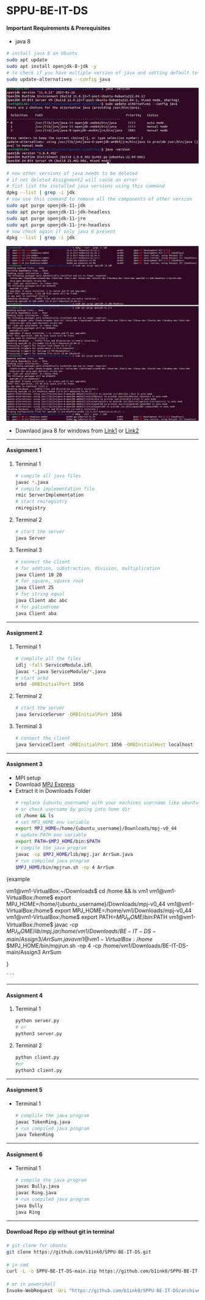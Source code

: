 # SPPU-BE-IT-DS
#### Important Requirements & Prerequisites
- java 8
```bash
# install java 8 on Ubuntu
sudo apt update 
sudo apt install openjdk-8-jdk -y
# to check if you have multiple version of java and setting default to java 8
sudo update-alternatives --config java
```
![ALT](./assets/java8.png)
```bash
# now other versions of java needs to be deleted 
# if not deleted Assignment2 will cause an error
# fist list the installed java versions using this command
dpkg --list | grep -i jdk
# now use this command to remove all the components of other version
sudo apt purge openjdk-11-jdk
sudo apt purge openjdk-11-jdk-headless
sudo apt purge openjdk-11-jre
sudo apt purge openjdk-11-jre-headless
# now check again if only java 8 present
dpkg --list | grep -i jdk
```
![ALT](./assets/remove_java_1.png)
![ALT](./assets/remove_java2.png)

- Downlaod java 8 for windows from [Link1](https://builds.openlogic.com/downloadJDK/openlogic-openjdk/8u412-b08/openlogic-openjdk-8u412-b08-windows-x64.msi) or [Link2](https://www.openlogic.com/openjdk-downloads?field_java_parent_version_target_id=416&field_operating_system_target_id=436&field_architecture_target_id=391&field_java_package_target_id=396 
)
<hr>

#### Assignment 1
1. Terminal 1
    ```bash
    # compile all java files
    javac *.java
    # compile implementation file
    rmic ServerImplementation
    # start rmiregistry
    rmiregistry

    ```
2. Terminal 2
    ```bash
    # start the server
    java Server
    ```
3. Terminal 3
    ```bash
    # connect the client
    # for addtion, substraction, division, multiplication
    java Client 10 20
    # for square, square root
    java Client 25
    # for string equal
    java Client abc abc
    # for palindrome
    java Client aba
    ```
<hr>

#### Assignment 2
1. Terminal 1
    ```bash
    # complile all the files
    idlj -fall ServiceModule.idl
    javac *.java ServiceModule/*.java
    # start orbd 
    orbd -ORBInitialPort 1056
    ```
2. Terminal 2
    ```bash
    # start the server
    java ServiceServer -ORBInitialPort 1056
    ```
3. Terminal 3
    ```bash
    # connect the client
    java ServiceClient -ORBInitialPort 1056 -ORBInitialHost localhost
    ```
<hr>

#### Assignment 3
- MPI setup
- Download [MPJ Express](https://sourceforge.net/projects/mpjexpress/files/releases/mpj-v0_44.tar.gz/download) 
- Extract it in Downloads Folder
    ```bash
    # replace {ubuntu_username} with your machines username like ubuntu, vboxuser
    # or check username by going into home dir
    cd /home && ls
    # set MPJ_HOME env variable
    export MPJ_HOME=/home/{ubuntu_username}/Downloads/mpj-v0_44
    # update PATH env variable
    export PATH=$MPJ_HOME/bin:$PATH
    # compile the java program
    javac -cp $MPJ_HOME/lib/mpj.jar ArrSum.java
    # run compiled java program
    $MPJ_HOME/bin/mpjrun.sh -np 4 ArrSum
{example

vm1@vm1-VirtualBox:~/Downloads$ cd /home && ls
vm1
vm1@vm1-VirtualBox:/home$ export MPJ_HOME=/home/{ubuntu_username}/Downloads/mpj-v0_44
vm1@vm1-VirtualBox:/home$ export MPJ_HOME=/home/vm1/Downloads/mpj-v0_44
vm1@vm1-VirtualBox:/home$ export PATH=$MPJ_HOME/bin:$PATH
vm1@vm1-VirtualBox:/home$ javac -cp $MPJ_HOME/lib/mpj.jar /home/vm1/Downloads/BE-IT-DS-main/Assign3/ArrSum.java
vm1@vm1-VirtualBox:/home$ $MPJ_HOME/bin/mpjrun.sh -np 4 -cp /home/vm1/Downloads/BE-IT-DS-main/Assign3 ArrSum


}

    ```
<hr>

#### Assignment 4
1. Terminal 1
    ```bash
    python server.py
    # or 
    python3 server.py
    ```
2. Terminal 2
    ```bash
    python client.py
    #or
    python3 client.py
    ```
<hr>

#### Assignment 5
- Terminal 1
    ```bash
    # complile the java program
    javac TokenRing.java
    # run compiled java program
    java TokenRing
    ```
<hr>

#### Assignment 6
- Terminal 1
    ```bash
    # compile the java program
    javac Bully.java
    javac Ring.java
    # run compiled java program
    java Bully
    java Ring
    ```

<hr>

#### Download Repo zip without git in terminal

```bash
# git clone for ubuntu
git clone https://github.com/b1ink0/SPPU-BE-IT-DS.git

# in cmd
curl -L -o SPPU-BE-IT-DS-main.zip https://github.com/b1ink0/SPPU-BE-IT-DS/archive/refs/heads/main.zip

# or in powershell
Invoke-WebRequest -Uri "https://github.com/b1ink0/SPPU-BE-IT-DS/archive/refs/heads/main.zip" -OutFile "SPPU-BE-IT-DS-main.zip"
```
